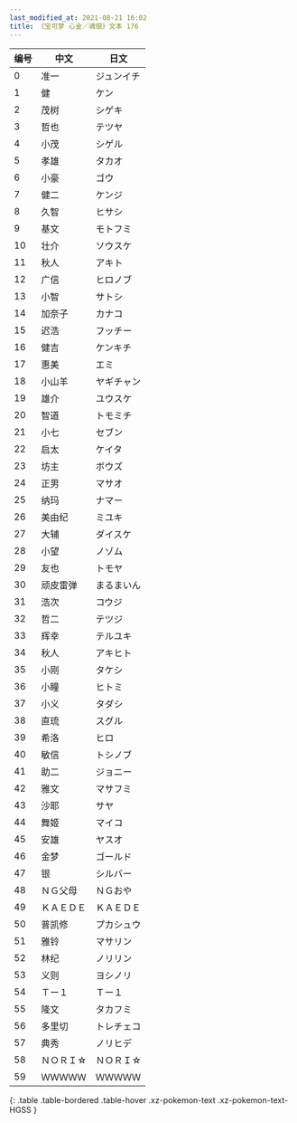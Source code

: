```yaml
---
last_modified_at: 2021-08-21 16:02
title: 《宝可梦 心金／魂银》文本 176
---
```

| 编号 | 中文 | 日文 |
| ---- | ---- | ---- |
| 0 | 准一 | ジュンイチ |
| 1 | 健 | ケン |
| 2 | 茂树 | シゲキ |
| 3 | 哲也 | テツヤ |
| 4 | 小茂 | シゲル |
| 5 | 孝雄 | タカオ |
| 6 | 小豪 | ゴウ |
| 7 | 健二 | ケンジ |
| 8 | 久智 | ヒサシ |
| 9 | 基文 | モトフミ |
| 10 | 壮介 | ソウスケ |
| 11 | 秋人 | アキト |
| 12 | 广信 | ヒロノブ |
| 13 | 小智 | サトシ |
| 14 | 加奈子 | カナコ |
| 15 | 迟浩 | フッチー |
| 16 | 健吉 | ケンキチ |
| 17 | 惠美 | エミ |
| 18 | 小山羊 | ヤギチャン |
| 19 | 雄介 | ユウスケ |
| 20 | 智道 | トモミチ |
| 21 | 小七 | セブン |
| 22 | 启太 | ケイタ |
| 23 | 坊主 | ボウズ |
| 24 | 正男 | マサオ |
| 25 | 纳玛 | ナマー |
| 26 | 美由纪 | ミユキ |
| 27 | 大辅 | ダイスケ |
| 28 | 小望 | ノゾム |
| 29 | 友也 | トモヤ |
| 30 | 顽皮雷弹 | まるまいん |
| 31 | 浩次 | コウジ |
| 32 | 哲二 | テツジ |
| 33 | 辉幸 | テルユキ |
| 34 | 秋人 | アキヒト |
| 35 | 小刚 | タケシ |
| 36 | 小瞳 | ヒトミ |
| 37 | 小义 | タダシ |
| 38 | 直琉 | スグル |
| 39 | 希洛 | ヒロ |
| 40 | 敏信 | トシノブ |
| 41 | 助二 | ジョニー |
| 42 | 雅文 | マサフミ |
| 43 | 沙耶 | サヤ |
| 44 | 舞姬 | マイコ |
| 45 | 安雄 | ヤスオ |
| 46 | 金梦 | ゴールド |
| 47 | 银 | シルバー |
| 48 | ＮＧ父母 | ＮＧおや |
| 49 | ＫＡＥＤＥ | ＫＡＥＤＥ |
| 50 | 普凯修 | プカシュウ |
| 51 | 雅铃 | マサリン |
| 52 | 林纪 | ノリリン |
| 53 | 义则 | ヨシノリ |
| 54 | Ｔー１ | Ｔー１ |
| 55 | 隆文 | タカフミ |
| 56 | 多里切 | トレチェコ |
| 57 | 典秀 | ノリヒデ |
| 58 | ＮＯＲＩ☆ | ＮＯＲＩ☆ |
| 59 | ＷＷＷＷＷ | ＷＷＷＷＷ |
{: .table .table-bordered .table-hover .xz-pokemon-text .xz-pokemon-text-HGSS }